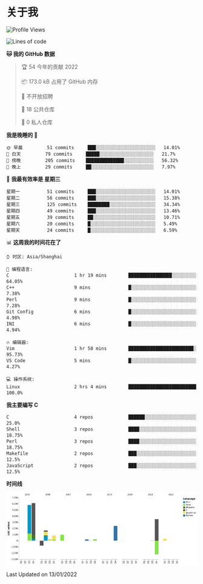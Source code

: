 # 关于我

<!--START_SECTION:waka-->
![Profile Views](http://img.shields.io/badge/%E4%B8%AA%E4%BA%BA%E5%B0%81%E9%9D%A2%E8%A7%82%E7%9C%8B%E6%AC%A1%E6%95%B0-10-blue)

![Lines of code](https://img.shields.io/badge/%E4%BB%8E%E3%80%8C%E4%BD%A0%E5%A5%BD%E4%B8%96%E7%95%8C%E3%80%8D%E6%88%91%E5%B7%B2%E7%BB%8F%E5%86%99%E4%BA%86-20%20Thousand%20%E8%A1%8C%E4%BB%A3%E7%A0%81-blue)

**🐱 我的 GitHub 数据** 

> 🏆 54 今年的贡献 2022
 > 
> 📦 173.0 kB 占用了 GitHub 内存 
 > 
> 🚫 不开放招聘
 > 
> 📜 18 公共仓库 
 > 
> 🔑 0 私人仓库  
 > 
**我是晚睡的 🦉** 

```text
🌞 早晨         51 commits     ███░░░░░░░░░░░░░░░░░░░░░░   14.01% 
🌆 白天         79 commits     █████░░░░░░░░░░░░░░░░░░░░   21.7% 
🌃 傍晚         205 commits    ██████████████░░░░░░░░░░░   56.32% 
🌙 晚上         29 commits     ██░░░░░░░░░░░░░░░░░░░░░░░   7.97%

```
📅 **我最有效率是 星期三** 

```text
星期一          51 commits     ███░░░░░░░░░░░░░░░░░░░░░░   14.01% 
星期二          56 commits     ███░░░░░░░░░░░░░░░░░░░░░░   15.38% 
星期三          125 commits    ████████░░░░░░░░░░░░░░░░░   34.34% 
星期四          49 commits     ███░░░░░░░░░░░░░░░░░░░░░░   13.46% 
星期五          39 commits     ██░░░░░░░░░░░░░░░░░░░░░░░   10.71% 
星期六          20 commits     █░░░░░░░░░░░░░░░░░░░░░░░░   5.49% 
星期天          24 commits     █░░░░░░░░░░░░░░░░░░░░░░░░   6.59%

```


📊 **这周我的时间花在了** 

```text
⌚︎ 时区: Asia/Shanghai

💬 编程语言: 
C                        1 hr 19 mins        ████████████████░░░░░░░░░   64.05% 
C++                      9 mins              █░░░░░░░░░░░░░░░░░░░░░░░░   7.38% 
Perl                     9 mins              █░░░░░░░░░░░░░░░░░░░░░░░░   7.28% 
Git Config               6 mins              █░░░░░░░░░░░░░░░░░░░░░░░░   4.98% 
INI                      6 mins              █░░░░░░░░░░░░░░░░░░░░░░░░   4.94%

🔥 编辑器: 
Vim                      1 hr 58 mins        ████████████████████████░   95.73% 
VS Code                  5 mins              █░░░░░░░░░░░░░░░░░░░░░░░░   4.27%

💻 操作系统: 
Linux                    2 hrs 4 mins        █████████████████████████   100.0%

```

**我主要编写 C** 

```text
C                        4 repos             ██████░░░░░░░░░░░░░░░░░░░   25.0% 
Shell                    3 repos             ████░░░░░░░░░░░░░░░░░░░░░   18.75% 
Perl                     3 repos             ████░░░░░░░░░░░░░░░░░░░░░   18.75% 
Makefile                 2 repos             ███░░░░░░░░░░░░░░░░░░░░░░   12.5% 
JavaScript               2 repos             ███░░░░░░░░░░░░░░░░░░░░░░   12.5%

```


**时间线**

![Chart not found](https://raw.githubusercontent.com/Arondight/Arondight/master/charts/bar_graph.png) 


 Last Updated on 13/01/2022
<!--END_SECTION:waka-->
